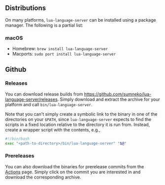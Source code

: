 ## Distributions

On many platforms, `lua-language-server` can be installed using a package manager. The following is a partial list:

### macOS

* Homebrew: `brew install lua-language-server`
* Macports: `sudo port install lua-language-server`

## Github

### Releases

You can download release builds from https://github.com/sumneko/lua-language-server/releases. Simply download and extract the archive for your platform and call `bin/lua-language-server`.

Note that you can't simply create a symbolic link to the binary in one of the directories on your `$PATH`, since `lua-language-server` expects to find the scripts in a fixed location relative to the directory it is run from. Instead, create a wrapper script with the contents, e.g.,
```bash
#!/bin/bash
exec "<path-to-directory>/bin/lua-language-server" "$@"
```

### Prereleases

You can also download the binaries for prerelease commits from the [Actions](https://github.com/sumneko/lua-language-server/actions) page. Simply click on the commit you are interested in and download the corresponding archive.
